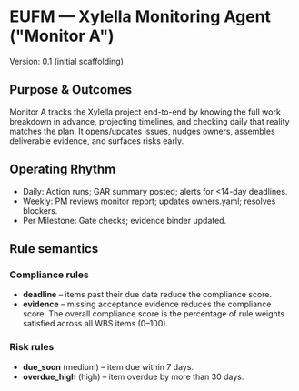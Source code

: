 # EUFM — Xylella Monitoring Agent ("Monitor A")
Version: 0.1 (initial scaffolding)

## Purpose & Outcomes
Monitor A tracks the Xylella project end-to-end by knowing the full work breakdown in advance, projecting timelines, and checking daily that reality matches the plan. It opens/updates issues, nudges owners, assembles deliverable evidence, and surfaces risks early.

## Operating Rhythm
- Daily: Action runs; GAR summary posted; alerts for <14-day deadlines.
- Weekly: PM reviews monitor report; updates owners.yaml; resolves blockers.
- Per Milestone: Gate checks; evidence binder updated.

## Rule semantics

### Compliance rules
- **deadline** – items past their due date reduce the compliance score.
- **evidence** – missing acceptance evidence reduces the compliance score.
The overall compliance score is the percentage of rule weights satisfied across all WBS items (0–100).

### Risk rules
- **due_soon** (medium) – item due within 7 days.
- **overdue_high** (high) – item overdue by more than 30 days.
